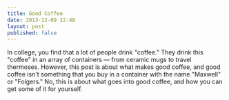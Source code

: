 ```yaml
---
title: Good Coffee
date: 2013-12-09 22:48
layout: post
published: false
---
```

In college, you find that a lot of people drink "coffee." They drink this "coffee" in an array of containers &mdash; from ceramic mugs to travel thermoses. However, this post is about what makes good coffee, and good coffee isn't something that you buy in a container with the name "Maxwell" or "Folgers." No, this is about what goes into good coffee, and how you can get some of it for yourself.
